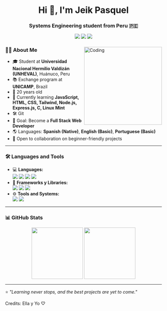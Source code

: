 <h1 align="center">Hi 👋, I'm Jeik Pasquel</h1>
<h3 align="center">Systems Engineering student from Peru 🇵🇪</h3>

<p align="center">
  <a href="mailto:jeik11109@gmail.com"><img src="https://img.shields.io/badge/Gmail-D14836?style=for-the-badge&logo=gmail&logoColor=white"/></a>
  <a href="https://www.instagram.com/its_jeik/" target="_blank"><img src="https://img.shields.io/badge/Instagram-E4405F?style=for-the-badge&logo=instagram&logoColor=white"/></a>
  <a href="https://www.linkedin.com/in/jeik-pasquel-43215b280/" target="_blank"><img src="https://img.shields.io/badge/LinkedIn-0077B5?style=for-the-badge&logo=linkedin&logoColor=white"/></a>
</p>

<div>
  <img align="right" alt="Coding" width="250" src="https://media0.giphy.com/media/v1.Y2lkPTc5MGI3NjExYmwycWFnOG81OGY1Y241cmluajBkdHUxaWdyaGhoNXhlMjRiNWs2biZlcD12MV9pbnRlcm5hbF9naWZfYnlfaWQmY3Q9Zw/S9d8XB557e8phGLBVS/giphy.gif">
  
### 👨‍💻 About Me
- 🎓 Student at **Universidad Nacional Hermilio Valdizán (UNHEVAL)**, Huánuco, Peru  
- 📚 Exchange program at **UNICAMP**, Brazil  
- 🎂 20 years old  
- 🌱 Currently learning **JavaScript, HTML, CSS, Tailwind, Node.js, Express.js, C, Linux Mint**  
- 🛠 Git
- 🎯 Goal: Become a **Full Stack Web Developer**  
- 🌎 Languages: **Spanish (Native)**, **English (Basic)**, **Portuguese (Basic)**  
- 🤝 Open to collaboration on beginner-friendly projects
</div>

---

### 🛠️ Languages and Tools

<ul>
  <li>
    💻 <strong>Languages:</strong>
    <br/>
    <img src="https://img.shields.io/badge/JavaScript-323330?style=for-the-badge&logo=javascript&logoColor=F7DF1E" />
    <img src="https://img.shields.io/badge/HTML5-E34F26?style=for-the-badge&logo=html5&logoColor=white" />
    <img src="https://img.shields.io/badge/CSS3-1572B6?style=for-the-badge&logo=css3&logoColor=white" />
    <img src="https://img.shields.io/badge/C-00599C?style=for-the-badge&logo=c&logoColor=white" />
  </li>
  <li>
    🚀 <strong>Frameworks y Libraries:</strong>
    <br/>
    <img src="https://img.shields.io/badge/Node.js-43853D?style=for-the-badge&logo=node.js&logoColor=white" />
    <img src="https://img.shields.io/badge/Express.js-404D59?style=for-the-badge" />
    <img src="https://img.shields.io/badge/Tailwind_CSS-38B2AC?style=for-the-badge&logo=tailwind-css&logoColor=white" />
  </li>
  <li>
    ⚙️ <strong>Tools and Systems:</strong>
    <br/>
    <img src="https://img.shields.io/badge/Git-F05032?style=for-the-badge&logo=git&logoColor=white" />
    <img src="https://img.shields.io/badge/Linux_Mint-87CF3E?style=for-the-badge&logo=linux-mint&logoColor=white" />
  </li>
</ul>

---

### 📊 GitHub Stats

<p align="center">
  <img src="https://github-readme-stats.vercel.app/api?username=Savage-22&show_icons=true&theme=tokyonight" height="165"/>
  <img src="https://github-readme-streak-stats.herokuapp.com/?user=Savage-22&theme=tokyonight" height="165"/>
</p>

---

⭐ *"Learning never stops, and the best projects are yet to come."*


Credits: Ella y Yo ♡
